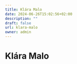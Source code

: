 ```yaml
---
title: Klára Malo
date: 2024-06-26T15:02:56+02:00
description: ""
draft: false
url: klara-malo
owner: admin
---
```

# Klára Malo
<!-- SECTION BREAK -->
